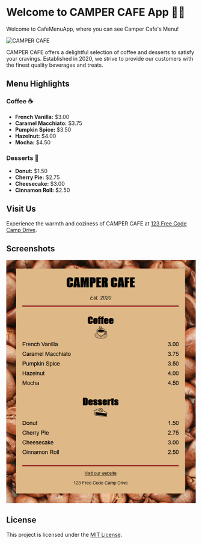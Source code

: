 # Welcome to CAMPER CAFE App 🍵🍰

Welcome to CafeMenuApp, where you can see Camper Cafe's Menu!

![CAMPER CAFE](https://cdn.freecodecamp.org/curriculum/css-cafe/beans.jpg)

CAMPER CAFE offers a delightful selection of coffee and desserts to satisfy your cravings. Established in 2020, we strive to provide our customers with the finest quality beverages and treats.

## Menu Highlights

### Coffee ☕
- **French Vanilla:** $3.00
- **Caramel Macchiato:** $3.75
- **Pumpkin Spice:** $3.50
- **Hazelnut:** $4.00
- **Mocha:** $4.50

### Desserts 🍰
- **Donut:** $1.50
- **Cherry Pie:** $2.75
- **Cheesecake:** $3.00
- **Cinnamon Roll:** $2.50

## Visit Us

Experience the warmth and coziness of CAMPER CAFE at [123 Free Code Camp Drive](https://www.freecodecamp.org).

## Screenshots

![CamperCafeApp Screenshot](https://raw.githubusercontent.com/dogaegeozden/CafeMenuApp/main/screenshots/screenshot1.png)

## License

This project is licensed under the [MIT License](LICENSE).

